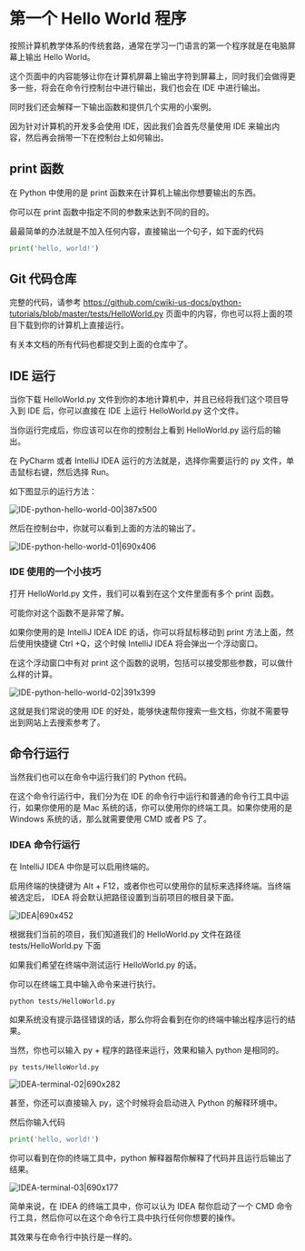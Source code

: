 # 第一个 Hello World 程序
按照计算机教学体系的传统套路，通常在学习一门语言的第一个程序就是在电脑屏幕上输出 Hello World。

这个页面中的内容能够让你在计算机屏幕上输出字符到屏幕上，同时我们会做得更多一些，将会在命令行控制台中进行输出，我们也会在 IDE 中进行输出。

同时我们还会解释一下输出函数和提供几个实用的小案例。

因为针对计算机的开发多会使用 IDE，因此我们会首先尽量使用 IDE 来输出内容，然后再会捎带一下在控制台上如何输出。

## print 函数
在 Python 中使用的是 print 函数来在计算机上输出你想要输出的东西。

你可以在 print 函数中指定不同的参数来达到不同的目的。

最最简单的办法就是不加入任何内容，直接输出一个句子，如下面的代码

```python
print('hello, world!')
```

## Git 代码仓库
完整的代码，请参考 https://github.com/cwiki-us-docs/python-tutorials/blob/master/tests/HelloWorld.py 页面中的内容，你也可以将上面的项目下载到你的计算机上直接运行。

有关本文档的所有代码也都提交到上面的仓库中了。

## IDE 运行
当你下载 HelloWorld.py 文件到你的本地计算机中，并且已经将我们这个项目导入到 IDE 后，你可以直接在 IDE 上运行 HelloWorld.py 这个文件。

当你运行完成后，你应该可以在你的控制台上看到 HelloWorld.py 运行后的输出。

在 PyCharm 或者 IntelliJ IDEA 运行的方法就是，选择你需要运行的 py 文件，单击鼠标右键，然后选择 Run。

如下图显示的运行方法：

![IDE-python-hello-world-00|387x500](https://cdn.ossez.com/discourse-uploads/original/2X/9/9f219d78fe6b7124d8d6fe481e615f4acb434905.png)

然后在控制台中，你就可以看到上面的方法的输出了。

![IDE-python-hello-world-01|690x406](https://cdn.ossez.com/discourse-uploads/optimized/2X/3/3934138669943464c54c2c551789f8158f20cb27_2_690x406.png)

### IDE 使用的一个小技巧
打开 HelloWorld.py 文件，我们可以看到在这个文件里面有多个 print 函数。

可能你对这个函数不是非常了解。

如果你使用的是 IntelliJ IDEA IDE 的话，你可以将鼠标移动到 print 方法上面，然后使用快捷键 Ctrl +Q，这个时候 IntelliJ IDEA 将会弹出一个浮动窗口。

在这个浮动窗口中有对 print 这个函数的说明，包括可以接受那些参数，可以做什么样的计算。

![IDE-python-hello-world-02|391x399](https://cdn.ossez.com/discourse-uploads/original/2X/c/c39fd4c07afe538e4ffc49051d55722877f17ee4.png)

这就是我们常说的使用 IDE 的好处，能够快速帮你搜索一些文档，你就不需要导出到网站上去搜索参考了。


## 命令行运行
当然我们也可以在命令中运行我们的 Python 代码。

在这个命令行运行中，我们分为在 IDE 的命令行中运行和普通的命令行工具中运行，如果你使用的是 Mac 系统的话，你可以使用你的终端工具。如果你使用的是 Windows 系统的话，那么就需要使用 CMD 或者 PS 了。

### IDEA 命令行运行
在 IntelliJ IDEA 中你是可以启用终端的。

启用终端的快捷键为 Alt + F12，或者你也可以使用你的鼠标来选择终端。当终端被选定后， IDEA 将会默认把路径设置到当前项目的根目录下面。

![IDEA|690x452](https://cdn.ossez.com/discourse-uploads/original/2X/a/a80f68e8267f76fa8c5470b3d83435965b33b865.png)

根据我们当前的项目，我们知道我们的 HelloWorld.py 文件在路径 tests/HelloWorld.py 下面

如果我们希望在终端中测试运行 HelloWorld.py 的话。

你可以在终端工具中输入命令来进行执行。

```
python tests/HelloWorld.py
```

如果系统没有提示路径错误的话，那么你将会看到在你的终端中输出程序运行的结果。

当然，你也可以输入 py + 程序的路径来运行，效果和输入 python 是相同的。

```
py tests/HelloWorld.py
```

![IDEA-terminal-02|690x282](https://cdn.ossez.com/discourse-uploads/original/2X/0/04125f4045f7881dac3fe77b3cafc3ddcb58acff.png)

甚至，你还可以直接输入 py，这个时候将会启动进入 Python 的解释环境中。

然后你输入代码

```python
print('hello, world!')
```

你可以看到在你的终端工具中，python 解释器帮你解释了代码并且运行后输出了结果。

![IDEA-terminal-03|690x177](https://cdn.ossez.com/discourse-uploads/optimized/2X/e/e20395ba2725d17b72b2e241cf09fdb9b508e170_2_690x177.png)

简单来说，在 IDEA 的终端工具中，你可以认为 IDEA 帮你启动了一个 CMD 命令行工具，然后你可以在这个命令行工具中执行任何你想要的操作。

其效果与在命令行中执行是一样的。


